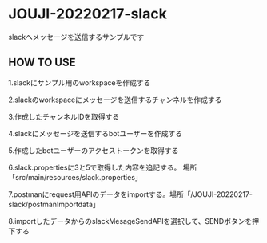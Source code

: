 # JOUJI-20220217-slack
slackへメッセージを送信するサンプルです

## HOW TO USE
1.slackにサンプル用のworkspaceを作成する

2.slackのworkspaceにメッセージを送信するチャンネルを作成する

3.作成したチャンネルIDを取得する

4.slackにメッセージを送信するbotユーザーを作成する

5.作成したbotユーザーのアクセストークンを取得する

6.slack.propertiesに3と5で取得した内容を追記する。 場所「src/main/resources/slack.properties」

7.postmanにrequest用APIのデータをimportする。場所「/JOUJI-20220217-slack/postmanImportdata」

8.importしたデータからのslackMesageSendAPIを選択して、SENDボタンを押下する
